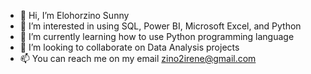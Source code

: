 - 👋 Hi, I’m Elohorzino Sunny
- 👀 I’m interested in using SQL, Power BI, Microsoft Excel, and Python
- 🌱 I’m currently learning how to use Python programming language
- 💞️ I’m looking to collaborate on Data Analysis projects 
- 📫 You can reach me on my email zino2irene@gmail.com

<!---
Zinoirene/Zinoirene is a ✨ special ✨ repository because its `README.md` (this file) appears on your GitHub profile.
You can click the Preview link to take a look at your changes.
--->
